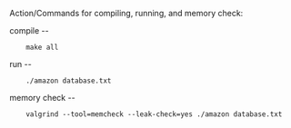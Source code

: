 Action/Commands for compiling, running, and memory check: 

   compile -- 

   		make all 

   run -- 

   		./amazon database.txt 
  
   memory check -- 

   		valgrind --tool=memcheck --leak-check=yes ./amazon database.txt 
